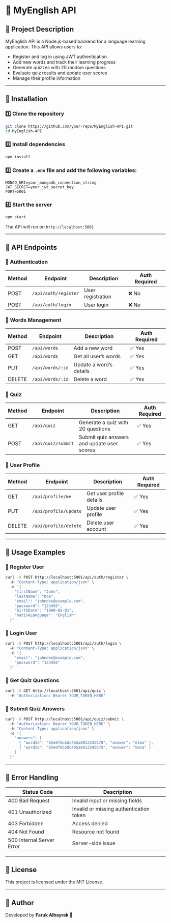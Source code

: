 # 📌 MyEnglish API

## 🚀 Project Description
MyEnglish API is a Node.js-based backend for a language learning application. This API allows users to:
- Register and log in using JWT authentication
- Add new words and track their learning progress
- Generate quizzes with 20 random questions
- Evaluate quiz results and update user scores
- Manage their profile information

---

## 📌 Installation
### **1️⃣ Clone the repository**
```sh
git clone https://github.com/your-repo/MyEnglish-API.git
cd MyEnglish-API
```

### **2️⃣ Install dependencies**
```sh
npm install
```

### **3️⃣ Create a `.env` file and add the following variables:**
```env
MONGO_URI=your_mongodb_connection_string
JWT_SECRET=your_jwt_secret_key
PORT=5001
```

### **4️⃣ Start the server**
```sh
npm start
```
The API will run on `http://localhost:5001`

---

## 📌 API Endpoints
### **🔹 Authentication**
| Method | Endpoint        | Description              | Auth Required |
|--------|----------------|--------------------------|--------------|
| POST   | `/api/auth/register` | User registration | ❌ No |
| POST   | `/api/auth/login`    | User login        | ❌ No |

### **🔹 Words Management**
| Method | Endpoint        | Description               | Auth Required |
|--------|----------------|---------------------------|--------------|
| POST   | `/api/words`   | Add a new word            | ✅ Yes |
| GET    | `/api/words`   | Get all user’s words      | ✅ Yes |
| PUT    | `/api/words/:id` | Update a word’s details | ✅ Yes |
| DELETE | `/api/words/:id` | Delete a word           | ✅ Yes |

### **🔹 Quiz**
| Method | Endpoint        | Description                      | Auth Required |
|--------|----------------|----------------------------------|--------------|
| GET    | `/api/quiz`    | Generate a quiz with 20 questions | ✅ Yes |
| POST   | `/api/quiz/submit` | Submit quiz answers and update user scores | ✅ Yes |

### **🔹 User Profile**
| Method | Endpoint        | Description                     | Auth Required |
|--------|----------------|---------------------------------|--------------|
| GET    | `/api/profile/me` | Get user profile details | ✅ Yes |
| PUT    | `/api/profile/update` | Update user profile | ✅ Yes |
| DELETE | `/api/profile/delete` | Delete user account | ✅ Yes |

---

## 📌 Usage Examples
### **🔹 Register User**
```sh
curl -X POST http://localhost:5001/api/auth/register \  
  -H "Content-Type: application/json" \  
  -d '{
    "firstName": "John",
    "lastName": "Doe",
    "email": "johndoe@example.com",
    "password": "123456",
    "birthDate": "1990-01-01",
    "nativeLanguage": "English"
  }'
```

### **🔹 Login User**
```sh
curl -X POST http://localhost:5001/api/auth/login \  
  -H "Content-Type: application/json" \  
  -d '{
    "email": "johndoe@example.com",
    "password": "123456"
  }'
```

### **🔹 Get Quiz Questions**
```sh
curl -X GET http://localhost:5001/api/quiz \  
  -H "Authorization: Bearer YOUR_TOKEN_HERE"
```

### **🔹 Submit Quiz Answers**
```sh
curl -X POST http://localhost:5001/api/quiz/submit \  
  -H "Authorization: Bearer YOUR_TOKEN_HERE" \  
  -H "Content-Type: application/json" \  
  -d '{
    "answers": [
      { "wordId": "65e0f6b2dc4b5a0012345678", "answer": "elma" },
      { "wordId": "65e0f6b2dc4b5a0012345679", "answer": "masa" }
    ]
  }'
```

---

## 📌 Error Handling
| Status Code | Description |
|-------------|-------------|
| 400 Bad Request | Invalid input or missing fields |
| 401 Unauthorized | Invalid or missing authentication token |
| 403 Forbidden | Access denied |
| 404 Not Found | Resource not found |
| 500 Internal Server Error | Server-side issue |

---

## 📌 License
This project is licensed under the MIT License.

---

## 📌 Author
Developed by **Faruk Albayrak** 🚀
